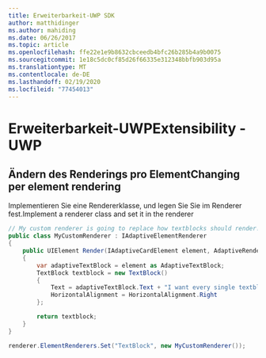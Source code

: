 ```yaml
---
title: Erweiterbarkeit-UWP SDK
author: matthidinger
ms.author: mahiding
ms.date: 06/26/2017
ms.topic: article
ms.openlocfilehash: ffe22e1e9b8632cbceedb4bfc26b285b4a9b0075
ms.sourcegitcommit: 1e18c5dc0cf85d26f66335e312348bbfb903d95a
ms.translationtype: MT
ms.contentlocale: de-DE
ms.lasthandoff: 02/19/2020
ms.locfileid: "77454013"
---
```

# <a name="extensibility---uwp"></a><span data-ttu-id="3059e-102">Erweiterbarkeit-UWP</span><span class="sxs-lookup"><span data-stu-id="3059e-102">Extensibility - UWP</span></span>

## <a name="changing-per-element-rendering"></a><span data-ttu-id="3059e-103">Ändern des Renderings pro Element</span><span class="sxs-lookup"><span data-stu-id="3059e-103">Changing per element rendering</span></span>

<span data-ttu-id="3059e-104">Implementieren Sie eine Rendererklasse, und legen Sie Sie im Renderer fest.</span><span class="sxs-lookup"><span data-stu-id="3059e-104">Implement a renderer class and set it in the renderer</span></span>

```csharp
// My custom renderer is going to replace how textblocks should render!
public class MyCustomRenderer : IAdaptiveElementRenderer
{
    public UIElement Render(IAdaptiveCardElement element, AdaptiveRenderContext context)
    {
        var adaptiveTextBlock = element as AdaptiveTextBlock;
        TextBlock textblock = new TextBlock()
        {
            Text = adaptiveTextBlock.Text + "I want every single textblock to append this text, and it should be aligned to the right!",
            HorizontalAlignment = HorizontalAlignment.Right
        };

        return textblock;
    }
}

renderer.ElementRenderers.Set("TextBlock", new MyCustomRenderer());
```